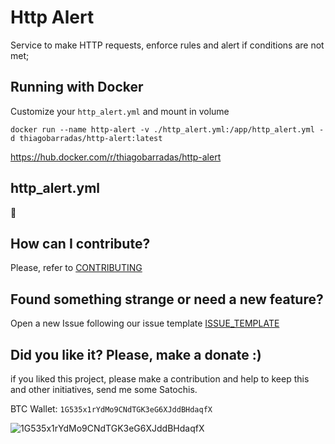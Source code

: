 # Http Alert

Service to make HTTP requests, enforce rules and alert if conditions are not met;

## Running with Docker

Customize your `http_alert.yml` and mount in volume

```
docker run --name http-alert -v ./http_alert.yml:/app/http_alert.yml -d thiagobarradas/http-alert:latest
```

https://hub.docker.com/r/thiagobarradas/http-alert

## http_alert.yml

:construction:

## How can I contribute?

Please, refer to [CONTRIBUTING](.github/CONTRIBUTING.md)

## Found something strange or need a new feature?

Open a new Issue following our issue template [ISSUE_TEMPLATE](.github/ISSUE_TEMPLATE.md)

## Did you like it? Please, make a donate :)

if you liked this project, please make a contribution and help to keep this and other initiatives, send me some Satochis.

BTC Wallet: `1G535x1rYdMo9CNdTGK3eG6XJddBHdaqfX`

![1G535x1rYdMo9CNdTGK3eG6XJddBHdaqfX](https://i.imgur.com/mN7ueoE.png)
